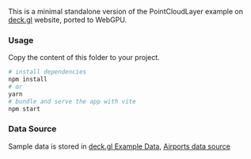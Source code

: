 This is a minimal standalone version of the PointCloudLayer example
on [deck.gl](http://deck.gl) website, ported to WebGPU.

### Usage

Copy the content of this folder to your project. 

```bash
# install dependencies
npm install
# or
yarn
# bundle and serve the app with vite
npm start
```

### Data Source

Sample data is stored in [deck.gl Example Data](https://github.com/visgl/deck.gl-data/tree/master/examples/line), [Airports data source](http://www.naturalearthdata.com/)
